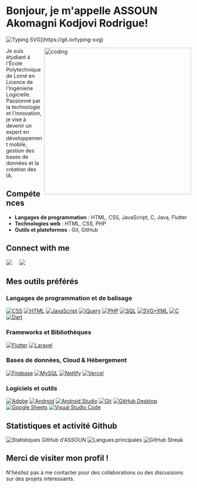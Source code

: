 # Bonjour, je m'appelle ASSOUN Akomagni Kodjovi Rodrigue!

![Typing SVG](https://readme-typing-svg.demolab.com?font=Fira+Code&pause=1000&color=FFA500&width=435&lines=Bienvenue+sur+mon+GitHub+!;Je+suis+développeur+passionné,;Étudiant+en+ingénierie+logicielle,;Développeur+Flutter+et+Laravel.)](https://git.io/typing-svg)

<img align="right" alt="coding" width="400" src="https://media.tenor.com/images/34de8f9838437462b4c46e2f92147c21/tenor.gif">


Je suis étudiant à l'École Polytechnique de Lomé en Licence de l'Ingénierie Logicielle. Passionné par la technologie et l'innovation, je vise à devenir un expert en développement mobile, gestion des bases de données et la création des IA.

## Compétences

- **Langages de programmation** : HTML, CSS, JavaScript, C, Java, Flutter
- **Technologies web** : HTML, CSS, PHP
- **Outils et plateformes** : Git, GitHub

## Connect with me

<p align="left">
  <a href="mailto:assounrodrigue5@gmail.com"><img src="https://img.shields.io/badge/gmail-%23D14836.svg?&style=for-the-badge&logo=gmail&logoColor=white" /></a>&nbsp;&nbsp;&nbsp;&nbsp;
  <a href="https://www.linkedin.com/in/assoun-rodrigue"><img src="https://img.shields.io/badge/linkedin-%230077B5.svg?&style=for-the-badge&logo=linkedin&logoColor=white" /></a>&nbsp;&nbsp;&nbsp;&nbsp;
</p>

## Mes outils préférés

### Langages de programmation et de balisage

<p>
  <a href="https://github.com/search?q=user%3ARodrigue-ASSOUN+language%3Acss"><img alt="CSS" src="https://img.shields.io/badge/CSS-1572B6.svg?logo=css3&logoColor=white"></a>
  <a href="https://github.com/search?q=user%3ARodrigue-ASSOUN+language%3Ahtml"><img alt="HTML" src="https://img.shields.io/badge/HTML-E34F26.svg?logo=html5&logoColor=white"></a>
  <a href="https://github.com/search?q=user%3ARodrigue-ASSOUN+language%3Ajavascript"><img alt="JavaScript" src="https://img.shields.io/badge/JavaScript-F7DF1E.svg?logo=javascript&logoColor=black"></a>
  <a href="https://github.com/search?q=user%3ARodrigue-ASSOUN+language%3Ajquery"><img alt="jQuery" src="https://img.shields.io/badge/jquery-%230E76A8.svg?logo=jquery&logoColor=white"></a>
  <a href="https://github.com/search?q=user%3ARodrigue-ASSOUN+language%3Aphp"><img alt="PHP" src="https://img.shields.io/badge/PHP-777BB4.svg?logo=php&logoColor=white"></a>
  <a href="https://github.com/search?q=user%3ARodrigue-ASSOUN+language%3Asql"><img alt="SQL" src="https://custom-icon-badges.demolab.com/badge/SQL-025E8C.svg?logo=database&logoColor=white"></a>
  <a href="https://github.com/search?q=user%3ARodrigue-ASSOUN+language%3Asvg"><img alt="SVG+XML" src="https://img.shields.io/badge/SVG%2BXML-e0982c.svg?logo=svg&logoColor=white"></a>
  <a href="https://github.com/search?q=user%3ARodrigue-ASSOUN+language%3Ac"><img alt="C" src="https://img.shields.io/badge/c-%2300599C.svg?logo=c&logoColor=white"></a>
  <a href="https://github.com/search?q=user%3ARodrigue-ASSOUN+language%3Adart"><img alt="Dart" src="https://img.shields.io/badge/dart-%230175C2.svg?logo=dart&logoColor=white"></a>
</p>

### Frameworks et Bibliothèques

<p>
  <a href="#"><img alt="Flutter" src="https://img.shields.io/badge/Flutter-%2302569B.svg?logo=Flutter&logoColor=white"></a>
  <a href="#"><img alt="Laravel" src="https://img.shields.io/badge/laravel-%23FF2D20.svg?logo=laravel&logoColor=white"></a>
</p>

### Bases de données, Cloud & Hébergement

<p>
  <a href="#"><img alt="Firebase" src="https://img.shields.io/badge/Firebase-039BE5?logo=Firebase&logoColor=white"></a>
  <a href="#"><img alt="MySQL" src="https://img.shields.io/badge/MySQL-00f.svg?logo=mysql&logoColor=white"></a>
  <a href="#"><img alt="Netlify" src="https://img.shields.io/badge/netlify-%23000000.svg?logo=netlify&logoColor=#00C7B7"></a>
  <a href="#"><img alt="Vercel" src="https://img.shields.io/badge/vercel-%23000000.svg?logo=vercel&logoColor=white"></a>
</p>

### Logiciels et outils

<p>
  <a href="#"><img alt="Adobe" src="https://img.shields.io/badge/Adobe-FF0000.svg?logo=adobe&logoColor=white"></a>
  <a href="#"><img alt="Android" src="https://img.shields.io/badge/Android-3DDC84?logo=android&logoColor=white"></a>
  <a href="#"><img alt="Android Studio" src="https://img.shields.io/badge/Android%20Studio-008678.svg?logo=android-studio&logoColor=white"></a>
  <a href="#"><img alt="Git" src="https://img.shields.io/badge/Git-F05033.svg?logo=git&logoColor=white"></a>
  <a href="#"><img alt="GitHub Desktop" src="https://img.shields.io/badge/GitHub%20Desktop-8034A9.svg?logo=github&logoColor=white"></a>
  <a href="#"><img alt="Google Sheets" src="https://img.shields.io/badge/Sheets-34A853.svg?logo=google%20sheets&logoColor=white"></a>
  <a href="#"><img alt="Visual Studio Code" src="https://img.shields.io/badge/Visual%20Studio%20Code-0078d7.svg?logo=visual-studio-code&logoColor=white"></a>
</p>

## Statistiques et activité Github

![Statistiques GitHub d'ASSOUN](https://github-readme-stats.vercel.app/api?username=Rodrigue-ASSOUN&show_icons=true&theme=radical)
![Langues principales](https://github-readme-stats.vercel.app/api/top-langs/?username=Rodrigue-ASSOUN&theme=radical)
![GitHub Streak](https://github-readme-streak-stats.herokuapp.com/?user=Rodrigue-ASSOUN&show_icons=true&theme=radical)

## Merci de visiter mon profil !

N'hésitez pas à me contacter pour des collaborations ou des discussions sur des projets intéressants.
